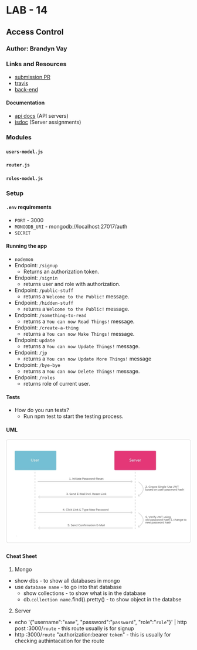 # LAB - 14

## Access Control

### Author: Brandyn Vay

### Links and Resources

* [submission PR](https://github.com/brandyn-vay-401-advanced-javascript/lab-class-14)
* [travis](https://travis-ci.com/brandyn-vay-401-advanced-javascript/lab-class-14)
* [back-end](https://bv-back-end-final.herokuapp.com/)


#### Documentation
* [api docs](http://xyz.com) (API servers)
* [jsdoc](http://xyz.com) (Server assignments)

### Modules
#### `users-model.js`
#### `router.js`
#### `roles-model.js`

### Setup
#### `.env` requirements
* `PORT` - 3000
* `MONGODB_URI` - mongodb://localhost:27017/auth
* `SECRET`

#### Running the app
* `nodemon`
* Endpoint: `/signup`
  * Returns an authorization token.
* Endpoint: `/signin`
  * returns user and role with authorization.
* Endpoint: `/public-stuff`
  * returns a `Welcome to the Public!` message.
* Endpoint: `/hidden-stuff`
  * returns a `Welcome to the Public!` message.
* Endpoint: `/something-to-read`
  * returns a `You can now Read Things!` message.
* Endpoint: `/create-a-thing`
  * returns a `You can now Make Things!` message.
* Endpoint: `update`
  * returns a `You can now Update Things!` message.
* Endpoint: `/jp`
  * returns a `You can now Update More Things!` message
* Endpoint: `/bye-bye`
  * returns a `You can now Delete Things!` message.
* Endpoint: `/roles`
  * returns role of current user.

  
#### Tests
* How do you run tests? 
  * Run npm test to start the testing process.

#### UML
![UML Diagram](https://github.com/brandyn-vay-401-advanced-javascript/lab-class-13/blob/master/assets/one-time-jwt-diagram.jpg)

#### Cheat Sheet
1. Mongo
  * show dbs - to show all databases in mongo
  * use `database name` - to go into that database
    * show collections - to show what is in the database
    * db.`collection name`.find().pretty() - to show object in the databse

2. Server
  * echo '{"username":"`name`", "password":"`password`", "role":"`role`"}' | http post :3000/`route` - this route usually is for signup
  * http :3000/`route` "authorization:bearer `token`" - this is usually for checking authintacation for the route
